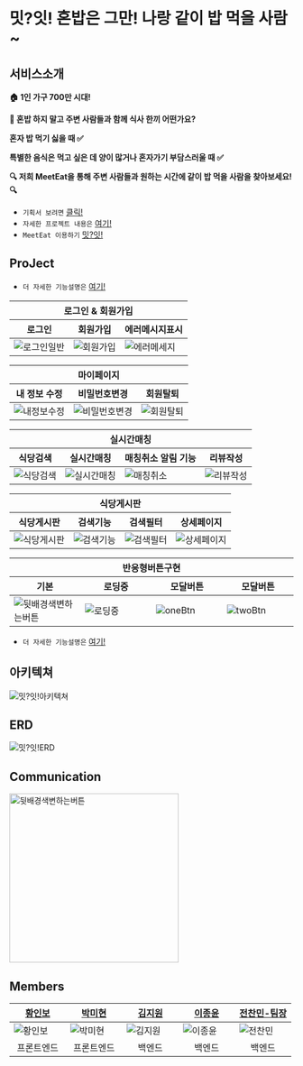 # 밋?잇! 혼밥은 그만! 나랑 같이 밥 먹을 사람~

## 서비스소개
**🏠 1인 가구 700만 시대!** 

**🥘 혼밥 하지 말고 주변 사람들과 함께 식사 한끼 어떤가요?**

**혼자 밥 먹기 싫을 때 ✅**

**특별한 음식은 먹고 싶은 데 양이 많거나 혼자가기 부담스러울 때 ✅**

**🔍 저희 MeetEat을 통해 주변 사람들과 원하는 시간에 같이 밥 먹을 사람을 찾아보세요! 🔍**
- `기획서 보려면` [클릭!](https://www.notion.so/1823f2c98c7380e1a0c1fd84ca8ea170)
- `자세한 프로젝트 내용은` [여기!](https://www.notion.so/1863f2c98c7380a19364cbd8ad3479ea)
- `MeetEat 이용하기` [밋?잇!](https://meet--eat.com/)

## ProJect
- `더 자세한 기능설명은` [여기!](https://www.notion.so/1863f2c98c7380a19364cbd8ad3479ea)

<table align="center">
  <thead>
    <tr>
      <th colspan="3">로그인 & 회원가입</th>
    </tr>
    <tr>
      <th align="center">로그인</th>
      <th align="center">회원가입</th>
      <th align="center">에러메시지표시</th>
    </tr>
  </thead>
  <tbody>
    <tr>
      <td><img src="https://github.com/user-attachments/assets/6361d54b-37ba-40c8-80ba-e0e4de6d5d59" alt="로그인일반"></td>
      <td><img src="https://github.com/user-attachments/assets/707ae956-9b68-47d1-9962-ced8e25d3453" alt="회원가입"></td>
      <td><img src="https://github.com/user-attachments/assets/5158eb98-2900-4bfd-825a-d4957994cd25" alt="에러메세지"></td>
    </tr>
  </tbody>
</table>
<table align="center">
  <thead>
    <tr>
      <th colspan="3">마이페이지</th>
    </tr>
    <tr>
      <th>내 정보 수정</th>
      <th>비밀번호변경</th>
      <th>회원탈퇴</th>
    </tr>
  </thead>
  <tbody>
    <tr>
      <td><img src="https://github.com/user-attachments/assets/05203a72-1029-4062-8593-d6b4af99e53d" alt="내정보수정"></td>
      <td><img src="https://github.com/user-attachments/assets/e5dc4392-99de-4304-999c-49957d1bef8b" alt="비밀번호변경"></td>
      <td><img src="https://github.com/user-attachments/assets/91ed9bec-73ee-44e5-9d58-9141e52e4ab4" alt="회원탈퇴"></td>
    </tr>
  </tbody>
</table>
<table align="center">
  <thead>
    <tr>
      <th colspan="4">실시간매칭</th>
    </tr>
    <tr>
      <th>식당검색</th>
      <th>실시간매칭</th>
      <th>매칭취소 알림 기능</th>
      <th>리뷰작성</th>
    </tr>
  </thead>
  <tbody>
    <tr>
      <td><img src="https://github.com/user-attachments/assets/986639e2-73c4-4fa9-a2de-062967636f0d" alt="식당검색"></td>
      <td><img src="https://github.com/user-attachments/assets/f40cbb94-15c4-4b18-afb1-12d85bdb7478" alt="실시간매칭"></td>
      <td><img src="https://github.com/user-attachments/assets/744e49b4-81fb-4403-ad5c-5a2567348444" alt="매칭취소"></td>
      <td><img src="https://github.com/user-attachments/assets/41b1b6dc-3a99-4471-a55f-0697d9f55722" alt="리뷰작성"></td>
    </tr>
  </tbody>
</table>
<table align="center">
  <thead>
    <tr>
      <th colspan="4">식당게시판</th>
    </tr>
    <tr>
      <th>식당게시판</th>
      <th>검색기능</th>
      <th>검색필터</th>
      <th>상세페이지</th>
    </tr>
  </thead>
  <tbody>
    <tr>
      <td><img src="https://github.com/user-attachments/assets/9ec78500-3439-4a60-8c53-fef8141ff563" alt="식당게시판"></td>
      <td><img src="https://github.com/user-attachments/assets/2a506206-b691-46c7-a834-7b063f4beddf" alt="검색기능"></td>
      <td><img src="https://github.com/user-attachments/assets/41ad8efa-94d6-471c-87c4-a6f9507e0b0e" alt="검색필터"></td>
      <td><img src="https://github.com/user-attachments/assets/b89bda61-ff51-4570-94ee-5e48f62e3f6b" alt="상세페이지"></td>
    </tr>
  </tbody>
</table>
<table align="center">
  <thead>
    <tr>
      <th colspan="4">반응형버튼구현</th>
    </tr>
    <tr>
      <th>기본</th>
      <th>로딩중</th>
      <th>모달버튼</th>
      <th>모달버튼</th>
    </tr>
  </thead>
  <tbody>
    <tr>
      <td width="25%"><img src="https://github.com/user-attachments/assets/9d284135-b7f3-4b12-bbfe-0f9fa07e8071" alt="뒷배경색변하는버튼"></td>
      <td width="25%"><img src="https://github.com/user-attachments/assets/6b627e57-55ba-41ee-a69e-8107495567ac" alt="로딩중"></td>
      <td width="25%"><img src="https://github.com/user-attachments/assets/eac8ba3c-801b-4f47-a75a-c4abb926fb87" alt="oneBtn"></td>
      <td width="25%"><img src="https://github.com/user-attachments/assets/fcacdfd5-f335-4e13-b953-2eca6de8e21c" alt="twoBtn"></td>
    </tr>
  </tbody>
</table>

- `더 자세한 기능설명은` [여기!](https://www.notion.so/1863f2c98c7380a19364cbd8ad3479ea)

## 아키텍쳐

![밋?잇!아키텍쳐](https://github.com/user-attachments/assets/dbdf76d8-b7f1-4f86-b379-6884221342aa)

## ERD

![밋?잇!ERD](https://github.com/user-attachments/assets/eb72737b-6d43-4632-8edb-e95935b689f6)

## Communication

<img src="https://github.com/user-attachments/assets/4ac9dfe6-c228-43c0-90db-a87c8f1ff514" alt="뒷배경색변하는버튼" width="300px">

## Members
<table align="center">
  <thead>
    <tr>
      <th><a href="https://github.com/inging-bo">황인보</a></th>
      <th><a href="https://github.com/parkmihyunn">박미현</a></th>
      <th><a href="https://github.com/g1923">김지원</a></th>
      <th><a href="https://github.com/yoon627">이종윤</a></th>
      <th><a href="https://github.com/chanmin01">전찬민-팀장</a></th>
    </tr>
  </thead>
  <tbody>
    <tr>
      <td width="20%"><img src="https://avatars.githubusercontent.com/u/174303095?v=4" alt="황인보"></td>
      <td width="20%"><img src="https://avatars.githubusercontent.com/u/56717514?v=4" alt="박미현"></td>
      <td width="20%"><img src="https://avatars.githubusercontent.com/u/81660164?v=4" alt="김지원"></td>
      <td width="20%"><img src="https://avatars.githubusercontent.com/u/93231975?v=4" alt="이종윤"></td>
      <td width="20%"><img src="https://avatars.githubusercontent.com/u/68585373?v=4" alt="전찬민"></td>
    </tr>
    <tr>
      <td align="center">프론트엔드</td>
      <td align="center">프론트엔드</td>
      <td align="center">백엔드</td>
      <td align="center">백엔드</td>
      <td align="center">백엔드</td>
    </tr>
  </tbody>
</table>
